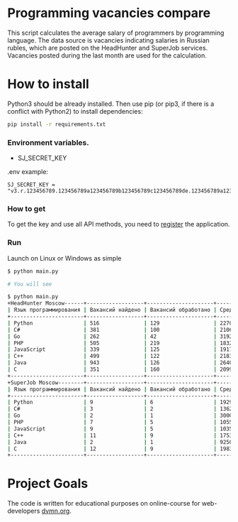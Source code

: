 # Programming vacancies compare
This script calculates the average salary of programmers by programming language. 
The data source is vacancies indicating salaries in Russian rubles, which are posted on the HeadHunter and SuperJob services. 
Vacancies posted during the last month are used for the calculation.

# How to install

Python3 should be already installed. Then use pip (or pip3, if there is a conflict with Python2) to install dependencies:

```bash
pip install -r requirements.txt
```

### Environment variables.

- SJ_SECRET_KEY

.env example:

```
SJ_SECRET_KEY = "v3.r.123456789.123456789a123456789b123456789c123456789de.123456789a123456789b123456789c123456789d"
```
### How to get

To get the key and use all API methods, you need to [register](https://api.superjob.ru/register) the application.

### Run

Launch on Linux or Windows as simple

```bash
$ python main.py

# You will see

$ python main.py
+HeadHunter Moscow------+------------------+---------------------+------------------+
| Язык программирования | Вакансий найдено | Вакансий обработано | Средняя зарплата |
+-----------------------+------------------+---------------------+------------------+
| Python                | 516              | 129                 | 227054           |
| C#                    | 381              | 100                 | 210690           |
| Go                    | 262              | 42                  | 319228           |
| PHP                   | 505              | 219                 | 183226           |
| JavaScript            | 339              | 125                 | 191720           |
| C++                   | 499              | 122                 | 218363           |
| Java                  | 943              | 126                 | 264018           |
| C                     | 351              | 160                 | 209920           |
+-----------------------+------------------+---------------------+------------------+
+SuperJob Moscow--------+------------------+---------------------+------------------+
| Язык программирования | Вакансий найдено | Вакансий обработано | Средняя зарплата |
+-----------------------+------------------+---------------------+------------------+
| Python                | 9                | 6                   | 192916           |
| C#                    | 3                | 2                   | 136250           |
| Go                    | 2                | 1                   | 300000           |
| PHP                   | 7                | 5                   | 105500           |
| JavaScript            | 9                | 5                   | 103500           |
| C++                   | 11               | 9                   | 175333           |
| Java                  | 2                | 1                   | 92500            |
| C                     | 12               | 9                   | 198333           |
+-----------------------+------------------+---------------------+------------------+
```

# Project Goals

The code is written for educational purposes on online-course for web-developers [dvmn.org](https://dvmn.org/).